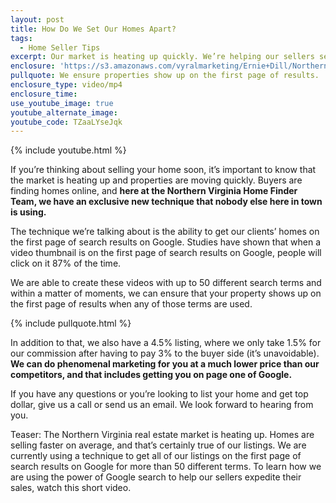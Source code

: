 ```yaml
---
layout: post
title: How Do We Set Our Homes Apart?
tags:
  - Home Seller Tips
excerpt: Our market is heating up quickly. We’re helping our sellers sell in record time with the use of a new technique.
enclosure: 'https://s3.amazonaws.com/vyralmarketing/Ernie+Dill/Northern+Virginia+Real+Estate+Team+Selling+homes+with+the+power+of+Google.mp4'
pullquote: We ensure properties show up on the first page of results.
enclosure_type: video/mp4
enclosure_time:
use_youtube_image: true
youtube_alternate_image:
youtube_code: TZaaLYseJqk
---
```



{% include youtube.html %}

If you’re thinking about selling your home soon, it’s important to know that the market is heating up and properties are moving quickly. Buyers are finding homes online, and **here at the Northern Virginia Home Finder Team, we have an exclusive new technique that nobody else here in town is using.**

The technique we’re talking about is the ability to get our clients’ homes on the first page of search results on Google. Studies have shown that when a video thumbnail is on the first page of search results on Google, people will click on it 87% of the time.

We are able to create these videos with up to 50 different search terms and within a matter of moments, we can ensure that your property shows up on the first page of results when any of those terms are used.

{% include pullquote.html %}

In addition to that, we also have a 4.5% listing, where we only take 1.5% for our commission after having to pay 3% to the buyer side (it’s unavoidable). **We can do phenomenal marketing for you at a much lower price than our competitors, and that includes getting you on page one of Google.**

If you have any questions or you’re looking to list your home and get top dollar, give us a call or send us an email. We look forward to hearing from you.

Teaser: The Northern Virginia real estate market is heating up. Homes are selling faster on average, and that’s certainly true of our listings. We are currently using a technique to get all of our listings on the first page of search results on Google for more than 50 different terms. To learn how we are using the power of Google search to help our sellers expedite their sales, watch this short video.